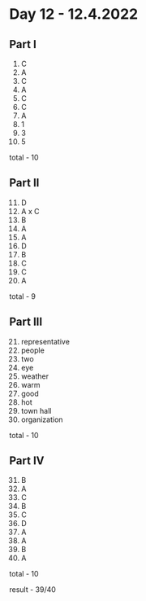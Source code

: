 # Day 12 - 12.4.2022

## Part I

1. C
2. A
3. C
4. A
5. C
6. C
7. A
8. 1
9. 3
10. 5

total - 10

## Part II

11. D
12. A x C
13. B
14. A
15. A
16. D
17. B
18. C
19. C
20. A

total - 9

## Part III

21. representative
22. people
23. two
24. eye
25. weather
26. warm
27. good
28. hot
29. town hall
30. organization

total - 10

## Part IV

31. B
32. A
33. C
34. B
35. C
36. D
37. A
38. A
39. B
40. A

total - 10

result - 39/40